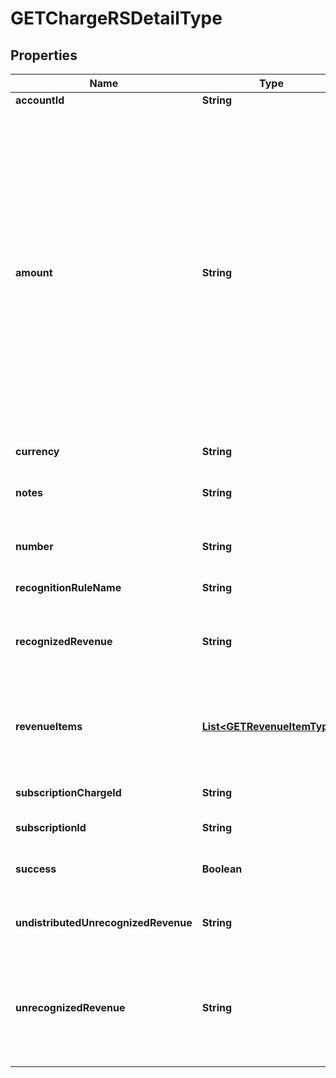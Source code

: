 
# GETChargeRSDetailType

## Properties
Name | Type | Description | Notes
------------ | ------------- | ------------- | -------------
**accountId** | **String** | An account ID.  |  [optional]
**amount** | **String** | The revenue schedule amount, which is the sum of all revenue items. This field cannot be null and must be formatted based on the currency, such as *JPY 30* or USD *30.15*. Test out the currency to ensure you are using the proper formatting otherwise, the response will fail and this error message is returned:  *\&quot;Allocation amount with wrong decimal places.\&quot;*  |  [optional]
**currency** | **String** | The type of currency used.   |  [optional]
**notes** | **String** | Additional information about this record.  |  [optional]
**number** | **String** | The charge revenue summary number.  |  [optional]
**recognitionRuleName** | **String** | The name of the recognition rule.  |  [optional]
**recognizedRevenue** | **String** | The revenue that was distributed in a closed accounting period.  |  [optional]
**revenueItems** | [**List&lt;GETRevenueItemType&gt;**](GETRevenueItemType.md) | Revenue items are listed in ascending order by the accounting period start date.  |  [optional]
**subscriptionChargeId** | **String** | The original subscription charge ID.  |  [optional]
**subscriptionId** | **String** | The original subscription ID.  |  [optional]
**success** | **Boolean** | Returns &#x60;true&#x60; if the request was processed successfully.  |  [optional]
**undistributedUnrecognizedRevenue** | **String** | Revenue in the open-ended accounting period.  |  [optional]
**unrecognizedRevenue** | **String** | Revenue distributed in all open accounting periods, which includes the open-ended accounting period.  |  [optional]



